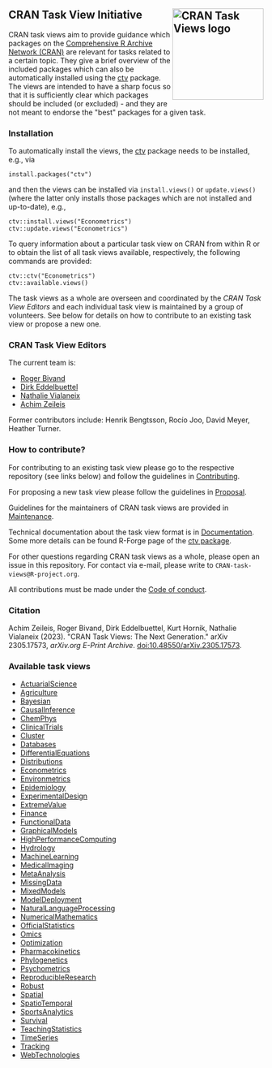 ## CRAN Task View Initiative <img src="https://avatars.githubusercontent.com/u/61115545" align="right" alt="CRAN Task Views logo" width="180" />

CRAN task views aim to provide guidance which packages on the
[Comprehensive R Archive Network (CRAN)](https://CRAN.R-project.org/)
are relevant for tasks related to a certain topic. They give a brief
overview of the included packages which can also be automatically installed using the
[ctv](https://CRAN.R-project.org/package=ctv) package. The views are intended to
have a sharp focus so that it is sufficiently clear which packages should be
included (or excluded) - and they are not meant to endorse the "best" packages
for a given task.


### Installation

To automatically install the views, the [ctv](https://CRAN.R-project.org/package=ctv)
package needs to be installed, e.g., via

```
install.packages("ctv")
```

and then the views can be installed via `install.views()` or `update.views()`
(where the latter only installs those packages which are not installed and up-to-date),
e.g.,

```
ctv::install.views("Econometrics")
ctv::update.views("Econometrics")
```

To query information about a particular task view on CRAN from within R or to
obtain the list of all task views available, respectively, the following
commands are provided:

```
ctv::ctv("Econometrics")
ctv::available.views()
```

The task views as a whole are overseen and coordinated by the _CRAN Task View
Editors_ and each individual task view is maintained by a group of volunteers.
See below for details on how to contribute to an existing task view or propose
a new one.


### CRAN Task View Editors

The current team is:

* [Roger Bivand](https://github.com/rsbivand)
* [Dirk Eddelbuettel](https://github.com/eddelbuettel)
* [Nathalie Vialaneix](https://github.com/tuxette)
* [Achim Zeileis](https://github.com/zeileis)

Former contributors include: Henrik Bengtsson, Rocío Joo, David Meyer, Heather Turner.


### How to contribute?

For contributing to an existing task view please go to the respective repository
(see links below) and follow the guidelines in [Contributing](Contributing.md).

For proposing a new task view please follow the guidelines in [Proposal](Proposal.md).

Guidelines for the maintainers of CRAN task views are provided in [Maintenance](Maintenance.md).

Technical documentation about the task view format is in [Documentation](Documentation.md).
Some more details can be found R-Forge page of the [ctv package](https://ctv.R-Forge.R-project.org/).

For other questions regarding CRAN task views as a whole, please open an issue in this repository.
For contact via e-mail, please write to `CRAN-task-views@R-project.org`.

All contributions must be made under the [Code of conduct](CodeOfConduct.md).


### Citation

Achim Zeileis, Roger Bivand, Dirk Eddelbuettel, Kurt Hornik, Nathalie Vialaneix (2023).
"CRAN Task Views: The Next Generation." arXiv 2305.17573, _arXiv.org E-Print Archive_.
[doi:10.48550/arXiv.2305.17573](https://doi.org/10.48550/arXiv.2305.17573).


### Available task views

* [ActuarialScience](https://github.com/cran-task-views/ActuarialScience/)
* [Agriculture](https://github.com/cran-task-views/Agriculture/)
* [Bayesian](https://github.com/cran-task-views/Bayesian/)
* [CausalInference](https://github.com/cran-task-views/CausalInference/)
* [ChemPhys](https://github.com/cran-task-views/ChemPhys/)
* [ClinicalTrials](https://github.com/cran-task-views/ClinicalTrials/)
* [Cluster](https://github.com/cran-task-views/Cluster/)
* [Databases](https://github.com/cran-task-views/Databases/)
* [DifferentialEquations](https://github.com/cran-task-views/DifferentialEquations/)
* [Distributions](https://github.com/cran-task-views/Distributions/)
* [Econometrics](https://github.com/cran-task-views/Econometrics/)
* [Environmetrics](https://github.com/cran-task-views/Environmetrics/)
* [Epidemiology](https://github.com/cran-task-views/Epidemiology/)
* [ExperimentalDesign](https://github.com/cran-task-views/ExperimentalDesign/)
* [ExtremeValue](https://github.com/cran-task-views/ExtremeValue/)
* [Finance](https://github.com/cran-task-views/Finance/)
* [FunctionalData](https://github.com/cran-task-views/FunctionalData/)
* [GraphicalModels](https://github.com/cran-task-views/GraphicalModels/)
* [HighPerformanceComputing](https://github.com/cran-task-views/HighPerformanceComputing/)
* [Hydrology](https://github.com/cran-task-views/Hydrology/)
* [MachineLearning](https://github.com/cran-task-views/MachineLearning/)
* [MedicalImaging](https://github.com/cran-task-views/MedicalImaging/)
* [MetaAnalysis](https://github.com/cran-task-views/MetaAnalysis/)
* [MissingData](https://github.com/cran-task-views/MissingData/)
* [MixedModels](https://github.com/cran-task-views/MixedModels/)
* [ModelDeployment](https://github.com/cran-task-views/ModelDeployment/)
* [NaturalLanguageProcessing](https://github.com/cran-task-views/NaturalLanguageProcessing/)
* [NumericalMathematics](https://github.com/cran-task-views/NumericalMathematics/)
* [OfficialStatistics](https://github.com/cran-task-views/OfficialStatistics/)
* [Omics](https://github.com/cran-task-views/Omics/)
* [Optimization](https://github.com/cran-task-views/Optimization/)
* [Pharmacokinetics](https://github.com/cran-task-views/Pharmacokinetics/)
* [Phylogenetics](https://github.com/cran-task-views/Phylogenetics/)
* [Psychometrics](https://github.com/cran-task-views/Psychometrics/)
* [ReproducibleResearch](https://github.com/cran-task-views/ReproducibleResearch/)
* [Robust](https://github.com/cran-task-views/Robust/)
* [Spatial](https://github.com/cran-task-views/Spatial/)
* [SpatioTemporal](https://github.com/cran-task-views/SpatioTemporal/)
* [SportsAnalytics](https://github.com/cran-task-views/SportsAnalytics/)
* [Survival](https://github.com/cran-task-views/Survival/)
* [TeachingStatistics](https://github.com/cran-task-views/TeachingStatistics/)
* [TimeSeries](https://github.com/cran-task-views/TimeSeries/)
* [Tracking](https://github.com/cran-task-views/Tracking/)
* [WebTechnologies](https://github.com/cran-task-views/WebTechnologies/)

